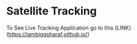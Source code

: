 # Satellite Tracking

To See Live Tracking Application go to this [LINK] (https://iambiggsharaf.github.io/)
